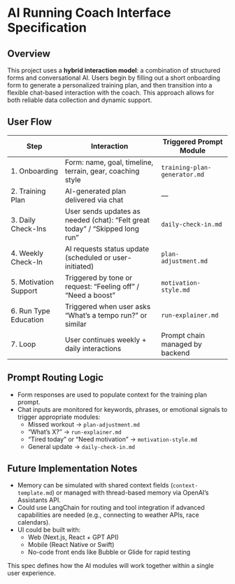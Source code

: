 # AI Running Coach Interface Specification

## Overview

This project uses a **hybrid interaction model**: a combination of structured forms and conversational AI. Users begin by filling out a short onboarding form to generate a personalized training plan, and then transition into a flexible chat-based interaction with the coach. This approach allows for both reliable data collection and dynamic support.

## User Flow

| Step | Interaction | Triggered Prompt Module |
|------|-------------|--------------------------|
| 1. Onboarding | Form: name, goal, timeline, terrain, gear, coaching style | `training-plan-generator.md` |
| 2. Training Plan | AI-generated plan delivered via chat | — |
| 3. Daily Check-Ins | User sends updates as needed (chat): “Felt great today” / “Skipped long run” | `daily-check-in.md` |
| 4. Weekly Check-In | AI requests status update (scheduled or user-initiated) | `plan-adjustment.md` |
| 5. Motivation Support | Triggered by tone or request: “Feeling off” / “Need a boost” | `motivation-style.md` |
| 6. Run Type Education | Triggered when user asks “What’s a tempo run?” or similar | `run-explainer.md` |
| 7. Loop | User continues weekly + daily interactions | Prompt chain managed by backend |

## Prompt Routing Logic

- Form responses are used to populate context for the training plan prompt.
- Chat inputs are monitored for keywords, phrases, or emotional signals to trigger appropriate modules:
  - Missed workout → `plan-adjustment.md`
  - “What’s X?” → `run-explainer.md`
  - “Tired today” or “Need motivation” → `motivation-style.md`
  - General update → `daily-check-in.md`

## Future Implementation Notes

- Memory can be simulated with shared context fields (`context-template.md`) or managed with thread-based memory via OpenAI’s Assistants API.
- Could use LangChain for routing and tool integration if advanced capabilities are needed (e.g., connecting to weather APIs, race calendars).
- UI could be built with:
  - Web (Next.js, React + GPT API)
  - Mobile (React Native or Swift)
  - No-code front ends like Bubble or Glide for rapid testing

This spec defines how the AI modules will work together within a single user experience.
